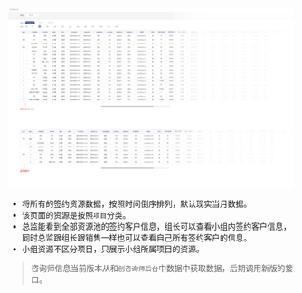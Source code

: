 ![](/assets/6.0销售端签约汇总.new.jpg)

- 将所有的签约资源数据，按照时间倒序排列，默认现实当月数据。
- 该页面的资源是按照`项目`分类。
- 总监能看到全部资源池的签约客户信息，组长可以查看小组内签约客户信息，同时总监跟组长跟销售一样也可以查看自己所有签约客户的信息。
- 小组资源不区分项目，只展示小组所属项目的资源。

> 咨询师信息当前版本从和`创咨询师后台`中数据中获取数据，后期调用新版的接口。